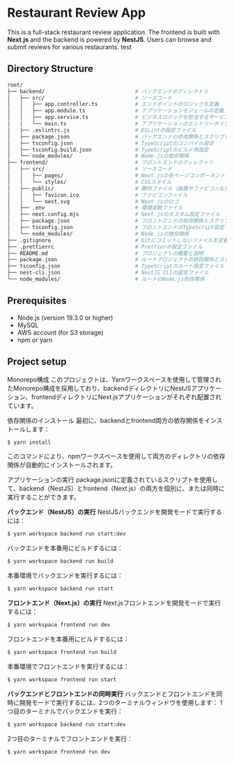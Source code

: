 # Restaurant Review App

This is a full-stack restaurant review application. The frontend is built with **Next.js** and the backend is powered by **NestJS**. Users can browse and submit reviews for various restaurants.
test

## Directory Structure

```bash
root/
├── backend/                             # バックエンドのディレクトリ
│   ├── src/                             # ソースコード
│   │   ├── app.controller.ts            # エンドポイントのロジックを定義
│   │   ├── app.module.ts                # アプリケーションモジュールの定義
│   │   ├── app.service.ts               # ビジネスロジックを担当するサービス層
│   │   └── main.ts                      # アプリケーションのエントリーポイント
│   ├── .eslintrc.js                     # ESLintの設定ファイル
│   ├── package.json                     # バックエンドの依存関係とスクリプト
│   ├── tsconfig.json                    # TypeScriptのコンパイル設定
│   ├── tsconfig.build.json              # TypeScriptのビルド用設定
│   └── node_modules/                    # Node.jsの依存関係
├── frontend/                            # フロントエンドのディレクトリ
│   ├── src/                             # ソースコード
│   │   ├── pages/                       # Next.jsの各ページコンポーネント
│   │   └── styles/                      # CSSスタイル
│   ├── public/                          # 静的ファイル（画像やファビコンなど）
│   │   ├── favicon.ico                  # ファビコンファイル
│   │   └── next.svg                     # Next.jsのロゴ
│   ├── .env                             # 環境変数ファイル
│   ├── next.config.mjs                  # Next.jsのカスタム設定ファイル
│   ├── package.json                     # フロントエンドの依存関係とスクリプト
│   ├── tsconfig.json                    # フロントエンドのTypeScript設定
│   └── node_modules/                    # Node.jsの依存関係
├── .gitignore                           # Gitにコミットしないファイルを定義
├── .prettierrc                          # Prettierの設定ファイル
├── README.md                            # プロジェクトの概要と説明
├── package.json                         # ルートプロジェクトの依存関係とスクリプト
├── tsconfig.json                        # TypeScriptのルート設定ファイル
├── nest-cli.json                        # NestJS CLIの設定ファイル
└── node_modules/                        # ルートのNode.js依存関係

```

## Prerequisites

- Node.js (version 19.3.0 or higher)
- MySQL
- AWS account (for S3 storage)
- npm or yarn

## Project setup

Monorepo構成
このプロジェクトは、Yarnワークスペースを使用して管理されたMonorepo構成を採用しており、backendディレクトリにNestJSアプリケーション、frontendディレクトリにNext.jsアプリケーションがそれぞれ配置されています。

依存関係のインストール
最初に、backendとfrontend両方の依存関係をインストールします：

```bash
$ yarn install
```

このコマンドにより、npmワークスペースを使用して両方のディレクトリの依存関係が自動的にインストールされます。

アプリケーションの実行
package.jsonに定義されているスクリプトを使用して、backend（NestJS）とfrontend（Next.js）の両方を個別に、または同時に実行することができます。

**バックエンド（NestJS）の実行**
NestJSバックエンドを開発モードで実行するには：

```bash
$ yarn workspace backend run start:dev
```

バックエンドを本番用にビルドするには：

```bash
$ yarn workspace backend run build
```

本番環境でバックエンドを実行するには：

```bash
$ yarn workspace backend run start
```

**フロントエンド（Next.js）の実行**
Next.jsフロントエンドを開発モードで実行するには：

```bash
$ yarn workspace frontend run dev
```

フロントエンドを本番用にビルドするには：

```bash
$ yarn workspace frontend run build
```

本番環境でフロントエンドを実行するには：

```bash
$ yarn workspace frontend run start
```

**バックエンドとフロントエンドの同時実行**
バックエンドとフロントエンドを同時に開発モードで実行するには、2つのターミナルウィンドウを使用します：
1つ目のターミナルでバックエンドを実行：

```bash
$ yarn workspace backend run start:dev
```

2つ目のターミナルでフロントエンドを実行：

```bash
$ yarn workspace frontend run dev
```
